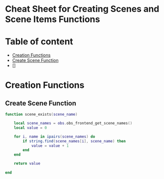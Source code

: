 # Cheat Sheet for Creating Scenes and Scene Items Functions

# Table of content
- [Creation Functions](#creation-functions)
- [Create Scene Function](#create-scene-function)
- []

# Creation Functions

## Create Scene Function
```lua
function scene_exists(scene_name)

	local scene_names = obs.obs_frontend_get_scene_names()
	local value = 0

	for i, name in ipairs(scene_names) do
		if string.find(scene_names[i], scene_name) then
			value = value + 1
		end
	end

	return value
	
end
```
